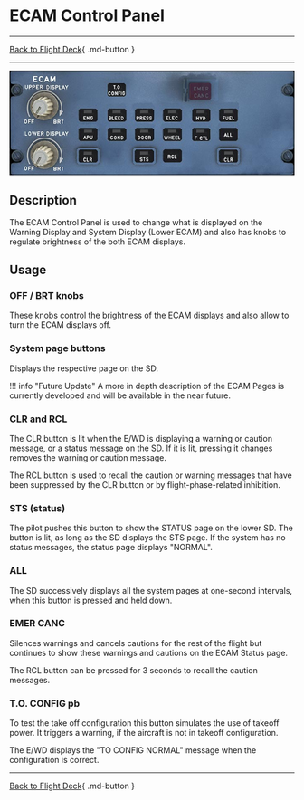 # ECAM Control Panel

---

[Back to Flight Deck](../index.md){ .md-button }

---

![ECAM Control Panel](../../../assets/a32nx-briefing/pedestal/ECAM-Control-Panel.jpg "ECAM Control Panel")

## Description

The ECAM Control Panel is used to change what is displayed on the Warning Display and System Display (Lower ECAM) and also has knobs to regulate brightness of the both ECAM displays.

## Usage

###  OFF / BRT knobs

These knobs control the brightness of the ECAM displays and also allow to turn the ECAM displays off.

### System page buttons

Displays the respective page on the SD.

!!! info "Future Update"
    A more in depth description of the ECAM Pages is currently developed and will be available in the near future.

### CLR and RCL

The CLR button is lit when the E/WD is displaying a warning or caution message, or a status message on the SD. If it is lit, pressing it changes removes the warning or caution message.

The RCL button is used to recall the caution or warning messages that have been suppressed by the CLR button or by flight-phase-related inhibition.

### STS (status)

The pilot pushes this button to show the STATUS page on the lower SD. The button is lit, as long as the SD displays the STS page. If the system has no status messages, the status page displays "NORMAL".

### ALL

The SD successively displays all the system pages at one-second intervals, when this button is pressed and held down.

### EMER CANC

Silences warnings and cancels cautions for the rest of the flight but continues to show these warnings and cautions on the ECAM Status page.

The RCL button can be pressed for 3 seconds to recall the caution messages.

### T.O. CONFIG pb

To test the take off configuration this button simulates the use of takeoff power. It triggers a warning, if the aircraft is not in takeoff configuration.

The E/WD displays the "TO CONFIG NORMAL" message when the configuration is correct.

---

[Back to Flight Deck](../index.md){ .md-button }
